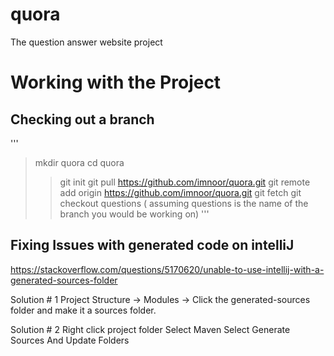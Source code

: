 # quora
The question answer website project


# Working with the Project

## Checking out a branch
'''
>mkdir quora
>cd quora
>>git init
>git pull https://github.com/imnoor/quora.git
>git remote add origin https://github.com/imnoor/quora.git
>git fetch
>git checkout questions ( assuming questions is the name of the branch you would be working on)
'''

## Fixing Issues with generated code on intelliJ

https://stackoverflow.com/questions/5170620/unable-to-use-intellij-with-a-generated-sources-folder

Solution # 1
Project Structure → Modules → Click the generated-sources folder and make it a sources folder.

Solution # 2
Right click project folder
Select Maven
Select Generate Sources And Update Folders
